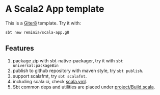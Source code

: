 # A Scala2 App template

This is a [Giter8](https://www.foundweekends.org/giter8/) template. Try it with:

```bash
sbt new reminia/scala-app.g8
```

## Features

1. package zip with sbt-native-packager, try it with `sbt universal:packageBin`
2. publish to github repository with maven style, try `sbt publish`.
3. support scalafmt, try `sbt scalafmt`.
4. including scala ci, check [scala.yml](src/main/g8/.github/workflows/scala.yml).
5. Sbt common deps and utilities are placed under [project/Build.scala](src/main/g8/project/Build.scala).
